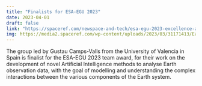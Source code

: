 ```yaml
---
title: "Finalists for ESA-EGU 2023"
date: 2023-04-01
draft: false
link: "https://spaceref.com/newspace-and-tech/esa-egu-2023-excellence-award-winners/"
img: https://media2.spaceref.com/wp-content/uploads/2023/03/31171413/Earth_Observation_Excellence_Award_pillars.jpg
---
```


The group led by Gustau Camps-Valls from the University of Valencia in Spain is finalist for the ESA-EGU 2023 team award, for their work on the development of novel Artificial Intelligence methods to analyse Earth observation data, with the goal of modelling and understanding the complex interactions between the various components of the Earth system.
